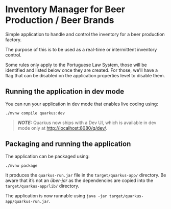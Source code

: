 # Inventory Manager for Beer Production / Beer Brands


Simple application to handle and control the inventory for a beer production factory.

The purpose of this is to be used as a real-time or intermittent inventory control.

Some rules only apply to the Portuguese Law System, those will be identified and listed below once they are created.
For those, we'll have a flag that can be disabled on the application properties level to disable them.

## Running the application in dev mode

You can run your application in dev mode that enables live coding using:

```shell script
./mvnw compile quarkus:dev
```

> **_NOTE:_**  Quarkus now ships with a Dev UI, which is available in dev mode only at <http://localhost:8080/q/dev/>.

## Packaging and running the application

The application can be packaged using:

```shell script
./mvnw package
```

It produces the `quarkus-run.jar` file in the `target/quarkus-app/` directory.
Be aware that it’s not an _über-jar_ as the dependencies are copied into the `target/quarkus-app/lib/` directory.

The application is now runnable using `java -jar target/quarkus-app/quarkus-run.jar`.
